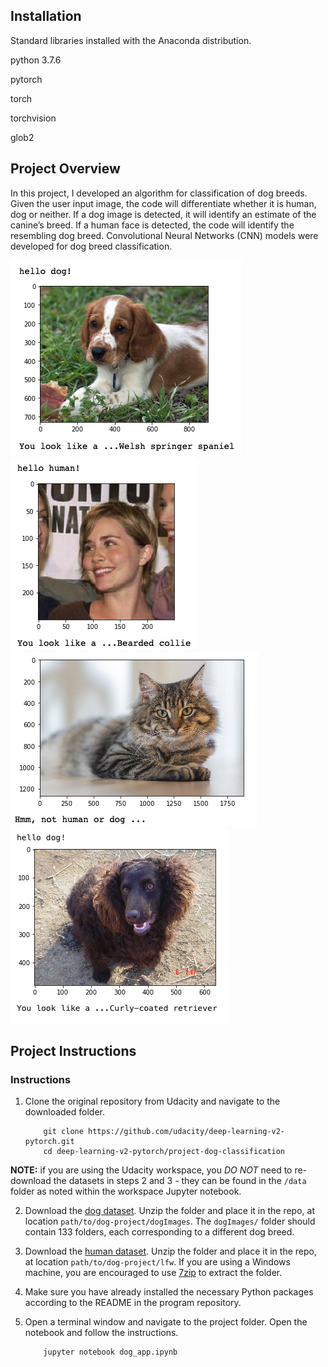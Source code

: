 [//]: # (Image References)

[image1]: ./images/sample_dog_output_2.png "Sample Output"
[image2]: ./images/sample_human_output_2.png "Sample Output_2"
[image3]: ./images/sample_cat_output.png "Sample Output_3"
[image4]: ./images/sample_dog_output_3.png "Sample Output_4"

## Installation

Standard libraries installed with the Anaconda distribution.

python 3.7.6

pytorch 

torch

torchvision

glob2

## Project Overview

In this project, I developed an algorithm for classification of dog breeds. Given the user input image, the code will differentiate whether it is human, dog or neither. If a dog image is detected, it will identify an estimate of the canine’s breed.  If a human face is detected, the code will identify the resembling dog breed. Convolutional Neural Networks (CNN) models were developed for dog breed classification. 

![Sample Output][image1]
![Sample Output_2][image2]
![Sample Output_3][image3]
![Sample Output_4][image4]

## Project Instructions

### Instructions

1. Clone the original repository from Udacity and navigate to the downloaded folder.
	
	```	
		git clone https://github.com/udacity/deep-learning-v2-pytorch.git
		cd deep-learning-v2-pytorch/project-dog-classification
	```
	
__NOTE:__ if you are using the Udacity workspace, you *DO NOT* need to re-download the datasets in steps 2 and 3 - they can be found in the `/data` folder as noted within the workspace Jupyter notebook.

2. Download the [dog dataset](https://s3-us-west-1.amazonaws.com/udacity-aind/dog-project/dogImages.zip).  Unzip the folder and place it in the repo, at location `path/to/dog-project/dogImages`.  The `dogImages/` folder should contain 133 folders, each corresponding to a different dog breed.
3. Download the [human dataset](http://vis-www.cs.umass.edu/lfw/lfw.tgz).  Unzip the folder and place it in the repo, at location `path/to/dog-project/lfw`.  If you are using a Windows machine, you are encouraged to use [7zip](http://www.7-zip.org/) to extract the folder. 
4. Make sure you have already installed the necessary Python packages according to the README in the program repository.
5. Open a terminal window and navigate to the project folder. Open the notebook and follow the instructions.
	
	```
		jupyter notebook dog_app.ipynb
	```


